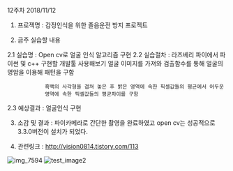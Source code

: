 12주차 2018/11/12 

1. 프로젝명 : 감정인식을 위한 졸음운전 방지 프로젝트

2. 금주 실습할 내용

  2.1 실습명 : Open cv로 얼굴 인식 알고리즘 구현
  2.2 실습절차 : 라즈베리 파이에서 파이썬 및 c++ 구현할 개발툴 사용해보기
                얼굴 이미지를 가져와 검출함수를 통해 
                얼굴의 명암을 이용해 패턴을 구함
                
                흑백의 사각형을 겹쳐 놓은 후 밝은 영역에 속한 픽셀값들의 평균에서 어두운 
                영역에 속한 픽셀값들의 평균차이를 구함
  
  2.3 예상결과 : 얼굴인식 구현

3. 소감 및 결과 : 파이카메라로 간단한 촬영을 완료하였고 
                 open cv는 성공적으로 3.3.0버전이 설치가 되었다. 

4. 관련링크 : http://vision0814.tistory.com/113

![img_7594](https://user-images.githubusercontent.com/43857226/48327797-0a703f00-e684-11e8-8ac1-32483e505cdb.JPG)
![test_image2](https://user-images.githubusercontent.com/43857226/48327807-13611080-e684-11e8-8992-16aa269d45ec.jpg)
